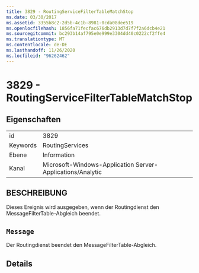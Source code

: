 ```yaml
---
title: 3829 - RoutingServiceFilterTableMatchStop
ms.date: 03/30/2017
ms.assetid: 3355b8c2-2d5b-4c1b-8981-0cda08dee519
ms.openlocfilehash: 1856fa71fecfac676db2913d7d7f7f2a6dcb4e21
ms.sourcegitcommit: bc293b14af795e0e999e3304dd40c0222cf2ffe4
ms.translationtype: MT
ms.contentlocale: de-DE
ms.lasthandoff: 11/26/2020
ms.locfileid: "96262462"
---
```

# <a name="3829---routingservicefiltertablematchstop"></a>3829 - RoutingServiceFilterTableMatchStop

## <a name="properties"></a>Eigenschaften  
  
|||  
|-|-|  
|id|3829|  
|Keywords|RoutingServices|  
|Ebene|Information|  
|Kanal|Microsoft-Windows-Application Server-Applications/Analytic|  
  
## <a name="description"></a>BESCHREIBUNG  

 Dieses Ereignis wird ausgegeben, wenn der Routingdienst den MessageFilterTable-Abgleich beendet.  
  
## <a name="message"></a>`Message`  

 Der Routingdienst beendet den MessageFilterTable-Abgleich.  
  
## <a name="details"></a>Details
